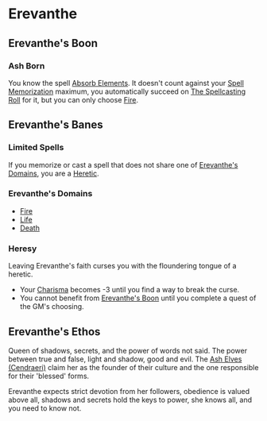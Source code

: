# Erevanthe
## Erevanthe's Boon
### Ash Born
You know the spell [Absorb Elements](../../Spells/Mythril%20Spells/Level%202/Absorb%20Elements.md). It doesn't count against your [Spell Memorization](../../Spell%20Memorization.md) maximum, you automatically succeed on [The Spellcasting Roll](../../Spellcasting.md#The%20Spellcasting%20Roll) for it, but you can only choose [Fire](../../Spell%20Domains/Fire.md).
## Erevanthe's Banes
### Limited Spells
If you memorize or cast a spell that does not share one of [Erevanthe's Domains](#Erevanthe's%20Domains), you are a [Heretic](Erevanthe.md#Heresy).
### Erevanthe's Domains
- [Fire](../../Spell%20Domains/Fire.md)
- [Life](../../Spell%20Domains/Life.md)
- [Death](../../Spell%20Domains/Death.md)
### Heresy
Leaving Erevanthe's faith curses you with the floundering tongue of a heretic.
- Your [Charisma](../../../../Player%20Characters/Chosen%20Statistics/Charisma.md) becomes -3 until you find a way to break the curse.
- You cannot benefit from [Erevanthe's Boon](Erevanthe.md#Erevanthe's%20Boon) until you complete a quest of the GM's choosing.
## Erevanthe's Ethos
Queen of shadows, secrets, and the power of words not said. The power between true and false, light and shadow, good and evil. The [Ash Elves (Cendraeri)](../../../Player%20Characters/Ancenstries/Elf.md#Ash%20Elf%20(Cendraeri)) claim her as the founder of their culture and the one responsible for their 'blessed' forms.

Erevanthe expects strict devotion from her followers, obedience is valued above all, shadows and secrets hold the keys to power, she knows all, and you need to know not.